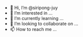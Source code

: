 - 👋 Hi, I’m @siripong-juy
- 👀 I’m interested in ...
- 🌱 I’m currently learning ...
- 💞️ I’m looking to collaborate on ...
- 📫 How to reach me ...

<!---
siripong-juy/siripong-juy is a ✨ special ✨ repository because its `README.md` (this file) appears on your GitHub profile.
You can click the Preview link to take a look at your changes.
--->
